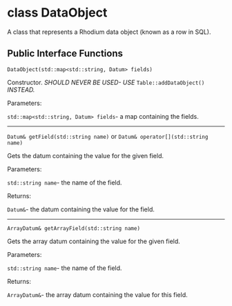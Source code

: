class DataObject
================

A class that represents a Rhodium data object (known as a row in SQL).

Public Interface Functions
--------------------------

`DataObject(std::map<std::string, Datum> fields)`

Constructor. _SHOULD NEVER BE USED- USE_ `Table::addDataObject()` _INSTEAD._

Parameters:

`std::map<std::string, Datum> fields`- a map containing the fields.

-----------------------------------------------------------

`Datum& getField(std::string name)` or `Datum& operator[](std::string name)`

Gets the datum containing the value for the given field.

Parameters:

`std::string name`- the name of the field.

Returns:

`Datum&`- the datum containing the value for the field.

-----------------------------------------------------------

`ArrayDatum& getArrayField(std::string name)`

Gets the array datum containing the value for the given field.

Parameters:

`std::string name`- the name of the field.

Returns:

`ArrayDatum&`- the array datum containing the value for this field.
